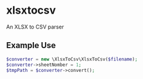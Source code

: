 xlsxtocsv
=========

An XLSX to CSV parser

## Example Use

```php
$converter = new \XlsxToCsv\XlsxToCsv($filename);
$converter->sheetNomber = 1;
$tmpPath = $converter->convert();
```
